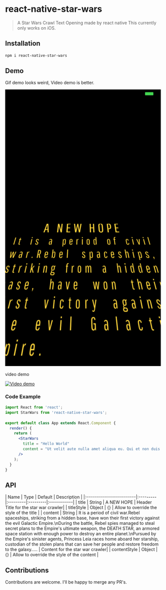 # react-native-star-wars
> A Star Wars Crawl Text Opening made by react native
> This currently only works on iOS.

## Installation

```sh
npm i react-native-star-wars
```

## Demo

Gif demo looks weird, Video demo is better.

![starwars](docs/starwars.gif)

video demo

[![Video demo](http://img.youtube.com/vi/-SdtwGEwzIA/0.jpg)](https://www.youtube.com/watch?v=-SdtwGEwzIA)

### Code Example

```jsx
import React from 'react';
import StarWars from 'react-native-star-wars';

export default class App extends React.Component {
  render() {
    return (
      <StarWars
        title = "Hello World"
        content = "Ut velit aute nulla amet aliqua eu. Qui et non duis nisi adipisicing ad incididunt cillum Lorem cupidatat. Eu pariatur aliqua culpa esse excepteur sint ad laborum sint eiusmod laboris nulla ullamco. Aliqua voluptate ipsum elit et culpa ea culpa duis deserunt duis aute aliqua. Ea Lorem qui proident ut officia est anim adipisicing do in irure aliqua anim. Consequat quis aute anim velit."
      />
    );
  }
}
```

## API
| Name        			    | Type     | Default  | Description |
|:-------------------------|:---------|:---------|:---------|:------------|
| title | String | A NEW HOPE | Header Title for the star war crawler|
| titleStyle | Object | {} | Allow to override the style of the title | 
| content | String | It is a period of civil war.Rebel spaceships, striking from a hidden base, have won their first victory against the evil Galactic Empire.\nDuring the battle, Rebel spies managed to steal secret plans to the Empire\'s ultimate weapon, the DEATH STAR, an armored space station with enough power to destroy an entire planet.\nPursued by the Empire\'s sinister agents, Princess Leia races home aboard her starship, custodian of the stolen plans that can save her people and restore freedom to the galaxy..... | Content for the star war crawler|
| contentStyle | Object | {} | Allow to override the style of the content | 



## Contributions
Contributions are welcome. I'll be happy to merge any PR's.
